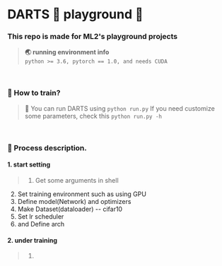# DARTS 🎯 playground 🧗‍

### This repo is made for ML2's playground projects
> **🌏 running environment info** <br>
> `python >= 3.6, pytorch == 1.0, and needs CUDA`
<br>

### 🚀 How to train?
> 🎲 You can run DARTS using `python run.py` 
If you need customize some parameters, check this `python run.py -h`
<br>

### 🔗 Process description.
#### 1. start setting
> 1. Get some arguments in shell
2. Set training environment such as using GPU
3. Define model(Network) and optimizers
4. Make Dataset(dataloader) -- cifar10
5. Set lr scheduler
6. and Define arch 

#### 2. under training
> 1.
